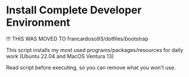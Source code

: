 # Install Complete Developer Environment

!!! THIS WAS MOVED TO francardoso93/dotfiles/bootstrap

This script installs my most used programs/packages/resources for daily work (Ubuntu 22.04 and MacOS Ventura 13)

Read script before executing, so you can remove what you won't 
use.
